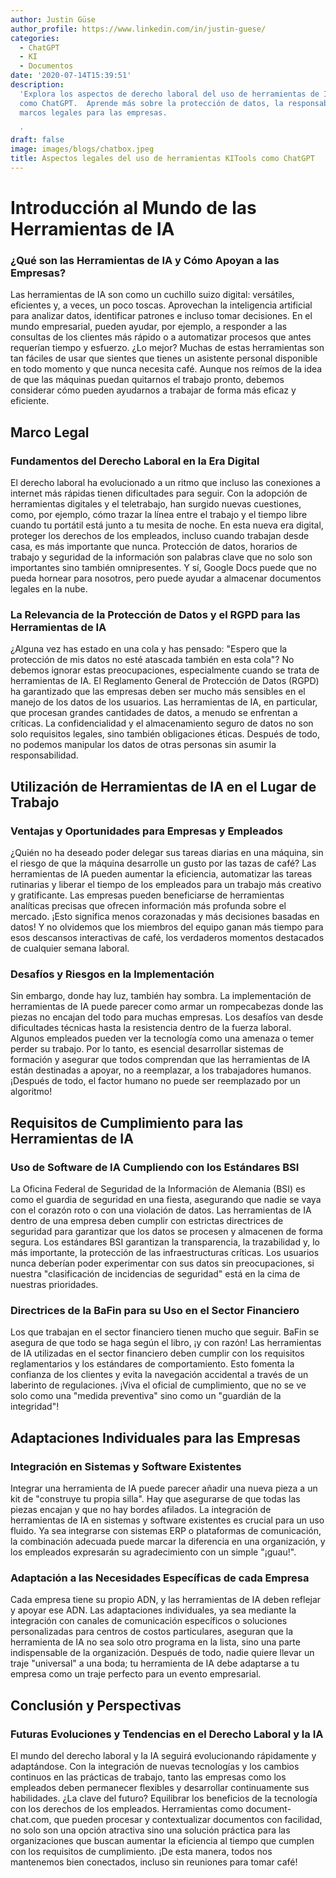```yaml
---
author: Justin Güse
author_profile: https://www.linkedin.com/in/justin-guese/
categories:
  - ChatGPT
  - KI
  - Documentos
date: '2020-07-14T15:39:51'
description:
  'Explora los aspectos de derecho laboral del uso de herramientas de IA
  como ChatGPT.  Aprende más sobre la protección de datos, la responsabilidad y los
  marcos legales para las empresas.

  '
draft: false
image: images/blogs/chatbox.jpeg
title: Aspectos legales del uso de herramientas KITools como ChatGPT
---
```


# Introducción al Mundo de las Herramientas de IA

### ¿Qué son las Herramientas de IA y Cómo Apoyan a las Empresas?

Las herramientas de IA son como un cuchillo suizo digital: versátiles, eficientes y, a veces, un poco toscas. Aprovechan la inteligencia artificial para analizar datos, identificar patrones e incluso tomar decisiones. En el mundo empresarial, pueden ayudar, por ejemplo, a responder a las consultas de los clientes más rápido o a automatizar procesos que antes requerían tiempo y esfuerzo. ¿Lo mejor? Muchas de estas herramientas son tan fáciles de usar que sientes que tienes un asistente personal disponible en todo momento y que nunca necesita café. Aunque nos reímos de la idea de que las máquinas puedan quitarnos el trabajo pronto, debemos considerar cómo pueden ayudarnos a trabajar de forma más eficaz y eficiente.

## Marco Legal

### Fundamentos del Derecho Laboral en la Era Digital

El derecho laboral ha evolucionado a un ritmo que incluso las conexiones a internet más rápidas tienen dificultades para seguir. Con la adopción de herramientas digitales y el teletrabajo, han surgido nuevas cuestiones, como, por ejemplo, cómo trazar la línea entre el trabajo y el tiempo libre cuando tu portátil está junto a tu mesita de noche. En esta nueva era digital, proteger los derechos de los empleados, incluso cuando trabajan desde casa, es más importante que nunca. Protección de datos, horarios de trabajo y seguridad de la información son palabras clave que no solo son importantes sino también omnipresentes. Y sí, Google Docs puede que no pueda hornear para nosotros, pero puede ayudar a almacenar documentos legales en la nube.

### La Relevancia de la Protección de Datos y el RGPD para las Herramientas de IA

¿Alguna vez has estado en una cola y has pensado: "Espero que la protección de mis datos no esté atascada también en esta cola"? No debemos ignorar estas preocupaciones, especialmente cuando se trata de herramientas de IA. El Reglamento General de Protección de Datos (RGPD) ha garantizado que las empresas deben ser mucho más sensibles en el manejo de los datos de los usuarios. Las herramientas de IA, en particular, que procesan grandes cantidades de datos, a menudo se enfrentan a críticas. La confidencialidad y el almacenamiento seguro de datos no son solo requisitos legales, sino también obligaciones éticas. Después de todo, no podemos manipular los datos de otras personas sin asumir la responsabilidad.

## Utilización de Herramientas de IA en el Lugar de Trabajo

### Ventajas y Oportunidades para Empresas y Empleados

¿Quién no ha deseado poder delegar sus tareas diarias en una máquina, sin el riesgo de que la máquina desarrolle un gusto por las tazas de café? Las herramientas de IA pueden aumentar la eficiencia, automatizar las tareas rutinarias y liberar el tiempo de los empleados para un trabajo más creativo y gratificante. Las empresas pueden beneficiarse de herramientas analíticas precisas que ofrecen información más profunda sobre el mercado. ¡Esto significa menos corazonadas y más decisiones basadas en datos! Y no olvidemos que los miembros del equipo ganan más tiempo para esos descansos interactivas de café, los verdaderos momentos destacados de cualquier semana laboral.

### Desafíos y Riesgos en la Implementación

Sin embargo, donde hay luz, también hay sombra. La implementación de herramientas de IA puede parecer como armar un rompecabezas donde las piezas no encajan del todo para muchas empresas. Los desafíos van desde dificultades técnicas hasta la resistencia dentro de la fuerza laboral. Algunos empleados pueden ver la tecnología como una amenaza o temer perder su trabajo. Por lo tanto, es esencial desarrollar sistemas de formación y asegurar que todos comprendan que las herramientas de IA están destinadas a apoyar, no a reemplazar, a los trabajadores humanos. ¡Después de todo, el factor humano no puede ser reemplazado por un algoritmo!

## Requisitos de Cumplimiento para las Herramientas de IA

### Uso de Software de IA Cumpliendo con los Estándares BSI

La Oficina Federal de Seguridad de la Información de Alemania (BSI) es como el guardia de seguridad en una fiesta, asegurando que nadie se vaya con el corazón roto o con una violación de datos. Las herramientas de IA dentro de una empresa deben cumplir con estrictas directrices de seguridad para garantizar que los datos se procesen y almacenen de forma segura. Los estándares BSI garantizan la transparencia, la trazabilidad y, lo más importante, la protección de las infraestructuras críticas. Los usuarios nunca deberían poder experimentar con sus datos sin preocupaciones, si nuestra "clasificación de incidencias de seguridad" está en la cima de nuestras prioridades.

### Directrices de la BaFin para su Uso en el Sector Financiero

Los que trabajan en el sector financiero tienen mucho que seguir. BaFin se asegura de que todo se haga según el libro, ¡y con razón! Las herramientas de IA utilizadas en el sector financiero deben cumplir con los requisitos reglamentarios y los estándares de comportamiento. Esto fomenta la confianza de los clientes y evita la navegación accidental a través de un laberinto de regulaciones. ¡Viva el oficial de cumplimiento, que no se ve solo como una "medida preventiva" sino como un "guardián de la integridad"!

## Adaptaciones Individuales para las Empresas

### Integración en Sistemas y Software Existentes

Integrar una herramienta de IA puede parecer añadir una nueva pieza a un kit de "construye tu propia silla". Hay que asegurarse de que todas las piezas encajan y que no hay bordes afilados. La integración de herramientas de IA en sistemas y software existentes es crucial para un uso fluido. Ya sea integrarse con sistemas ERP o plataformas de comunicación, la combinación adecuada puede marcar la diferencia en una organización, y los empleados expresarán su agradecimiento con un simple "¡guau!".

### Adaptación a las Necesidades Específicas de cada Empresa

Cada empresa tiene su propio ADN, y las herramientas de IA deben reflejar y apoyar ese ADN. Las adaptaciones individuales, ya sea mediante la integración con canales de comunicación específicos o soluciones personalizadas para centros de costos particulares, aseguran que la herramienta de IA no sea solo otro programa en la lista, sino una parte indispensable de la organización. Después de todo, nadie quiere llevar un traje "universal" a una boda; tu herramienta de IA debe adaptarse a tu empresa como un traje perfecto para un evento empresarial.

## Conclusión y Perspectivas

### Futuras Evoluciones y Tendencias en el Derecho Laboral y la IA

El mundo del derecho laboral y la IA seguirá evolucionando rápidamente y adaptándose. Con la integración de nuevas tecnologías y los cambios continuos en las prácticas de trabajo, tanto las empresas como los empleados deben permanecer flexibles y desarrollar continuamente sus habilidades. ¿La clave del futuro? Equilibrar los beneficios de la tecnología con los derechos de los empleados. Herramientas como document-chat.com, que pueden procesar y contextualizar documentos con facilidad, no solo son una opción atractiva sino una solución práctica para las organizaciones que buscan aumentar la eficiencia al tiempo que cumplen con los requisitos de cumplimiento. ¡De esta manera, todos nos mantenemos bien conectados, incluso sin reuniones para tomar café!
